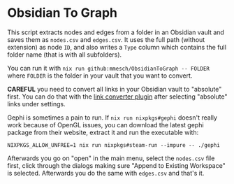 # Obsidian To Graph

This script extracts nodes and edges from a folder in an Obsidian vault and
saves them as `nodes.csv` and `edges.csv`. It uses the full path (without
extension) as node `ID`, and also writes a `Type` column which contains the
full folder name (that is with all subfolders).

You can run it with `nix run github:mmesch/ObsidianToGraph -- FOLDER` where
`FOLDER` is the folder in your vault that you want to convert.

**CAREFUL** you need to convert all links in your Obsidian vault to "absolute"
first. You can do that with the
[link converter plugin](https://github.com/ozntel/obsidian-link-converter) after
selecting "absolute" links under settings.

Gephi is sometimes a pain to run. If `nix run nixpkgs#gephi` doesn't really
work because of OpenGL issues, you can download the latest gephi package from
their website, extract it and run the executable with:

`NIXPKGS_ALLOW_UNFREE=1 nix run nixpkgs#steam-run --impure -- ./gephi`

Afterwards you go on "open" in the main menu, select the `nodes.csv` file
first, click through the dialogs making sure "Append to Existing Workspace" is
selected. Afterwards you do the same with `edges.csv` and that's it.

